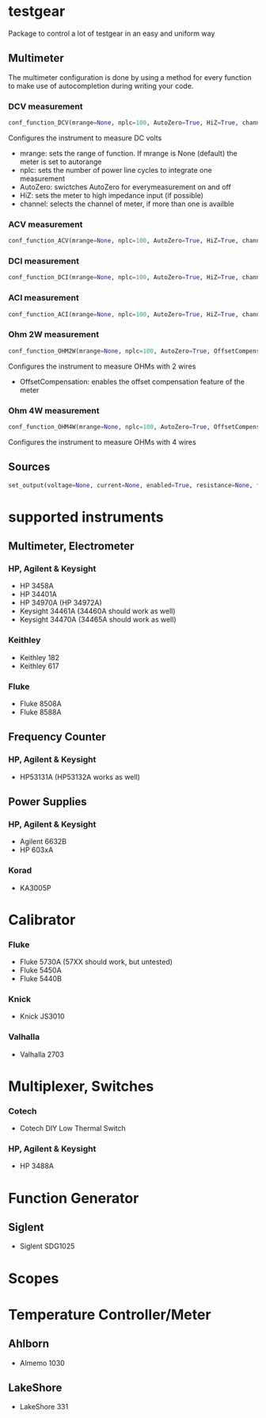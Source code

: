 # testgear
Package to control a lot of testgear in an easy and uniform way


## Multimeter
The multimeter configuration is done by using a method for every function to make use of autocompletion during writing your code.

### DCV measurement
```python
conf_function_DCV(mrange=None, nplc=100, AutoZero=True, HiZ=True, channel=1)
```
Configures the instrument to measure DC volts
* mrange: sets the range of function. If mrange is None (default) the meter is set to autorange
* nplc: sets the number of power line cycles to integrate one measurement
* AutoZero: swictches AutoZero for everymeasurement on and off
* HiZ: sets the meter to high impedance input (if possible)
* channel: selects the channel of meter, if more than one is availble

### ACV measurement
```python
conf_function_ACV(mrange=None, nplc=100, AutoZero=True, HiZ=True, channel=1)
```

### DCI measurement
```python
conf_function_DCI(mrange=None, nplc=100, AutoZero=True, HiZ=True, channel=1)
```

### ACI measurement
```python
conf_function_ACI(mrange=None, nplc=100, AutoZero=True, HiZ=True, channel=1)
```

### Ohm 2W measurement
```python
conf_function_OHM2W(mrange=None, nplc=100, AutoZero=True, OffsetCompensation=True, channel=1)
```
Configures the instrument to measure OHMs with 2 wires
* OffsetCompensation: enables the offset compensation feature of the meter

### Ohm 4W measurement
```python
conf_function_OHM4W(mrange=None, nplc=100, AutoZero=True, OffsetCompensation=True, channel=1)
```
Configures the instrument to measure OHMs with 4 wires




## Sources

```python
set_output(voltage=None, current=None, enabled=True, resistance=None, frequency=None, channel=1)
```


# supported instruments

## Multimeter, Electrometer

### HP, Agilent & Keysight
- HP 3458A
- HP 34401A
- HP 34970A (HP 34972A)
- Keysight 34461A (34460A should work as well)
- Keysight 34470A (34465A should work as well)

### Keithley
- Keithley 182
- Keithley 617

### Fluke
- Fluke 8508A
- Fluke 8588A

## Frequency Counter

### HP, Agilent & Keysight
- HP53131A (HP53132A works as well)

## Power Supplies

### HP, Agilent & Keysight
- Agilent 6632B
- HP 603xA

### Korad
- KA3005P

# Calibrator

### Fluke
- Fluke 5730A (57XX should work, but untested)
- Fluke 5450A
- Fluke 5440B

### Knick
- Knick JS3010

### Valhalla
- Valhalla 2703

# Multiplexer, Switches

### Cotech
- Cotech DIY Low Thermal Switch

### HP, Agilent & Keysight
- HP 3488A

# Function Generator

## Siglent
- Siglent SDG1025

# Scopes

# Temperature Controller/Meter

## Ahlborn
- Almemo 1030

## LakeShore
- LakeShore 331
